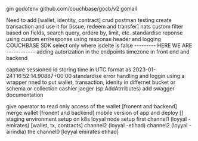 gin
godotenv
github.com/couchbase/gocb/v2
gomail



Need to add
[wallet, identity, contract] crud postman testing
create transaction and use it for [issue, redeem and transfer]
nats
custom filter based on fields, search query, ordere by, limit, etc.
standardise reponse using custom err/response using response header and logging
COUCHBASE SDK
select only where isdelte is false
--------- HERE WE ARE ------------
adding autorization in the endpoints
timezone in front end and backend

capture sessioned id
storing time in UTC format as 2023-01-24T16:52:14.90887+00:00
standardise error handling and loggin using a wrapper
nned to put wallet, transaction, idenity in differnet bucket or schema or collection
cashier
jaeger (sp.AddAtrributes)
add swagger documentation


give operator to read only access of the wallet [fronent and backend]
merge wallet [fronent and backend]
mobile version of app and deploy []
staging environment setup on k8s
loyyal node setup
first
channel1 (loyyal -emirates) [wallet, tx, contracts]
channel2 (loyyal -etihad)
channel2 (loyyal -airindia)
the channel0 [loyyal emirates etihad]

